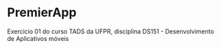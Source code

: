 # PremierApp
Exercicio 01 do curso TADS da UFPR, disciplina DS151 - Desenvolvimento de Aplicativos móveis

